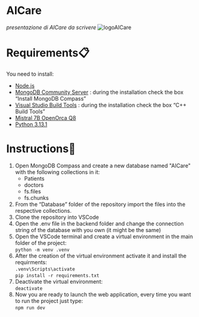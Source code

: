 # AICare
*presentazione di AICare da scrivere*
![logoAICare](https://github.com/user-attachments/assets/ebe0148a-77d6-4b2e-b228-f33284077e1c)

# Requirements📋
You need to install:
+ [Node.js](https://nodejs.org/en)
+ [MongoDB Community Server](https://www.mongodb.com/try/download/community) : during the installation check the box “Install MongoDB Compass”
+ [Visual Studio Build Tools](https://visualstudio.microsoft.com/it/visual-cpp-build-tools/) : during the installation check the box “C++ Build Tools”
+ [Mistral 7B OpenOrca Q8](https://huggingface.co/TheBloke/Mistral-7B-OpenOrca-GGUF/blob/main/mistral-7b-openorca.Q8_0.gguf)
+ [Python 3.13.1](https://www.python.org/downloads/release/python-3131/)

# Instructions📖
1. Open MongoDB Compass and create a new database named "AICare" with the following collections in it:
   + Patients
   + doctors
   + fs.files
   + fs.chunks
2. From the “Database” folder of the repository import the files into the respective collections.
3. Clone the repository into VSCode
4. Open the .env file in the backend folder and change the connection string of the database with you own (it might be the same)
5. Open the VSCode terminal and create a virtual environment in the main folder of the project:<br>
   ```python -m venv .venv```
6. After the creation of the virtual environment activate it and install the requirments:<br>
   ```.venv\Scripts\activate```<br>
    ```pip install -r requirements.txt```
7. Deactivate the virtual environment:<br>
   ```deactivate```
8. Now you are ready to launch the web application, every time you want to run the project just type:<br>
   ```npm run dev```
